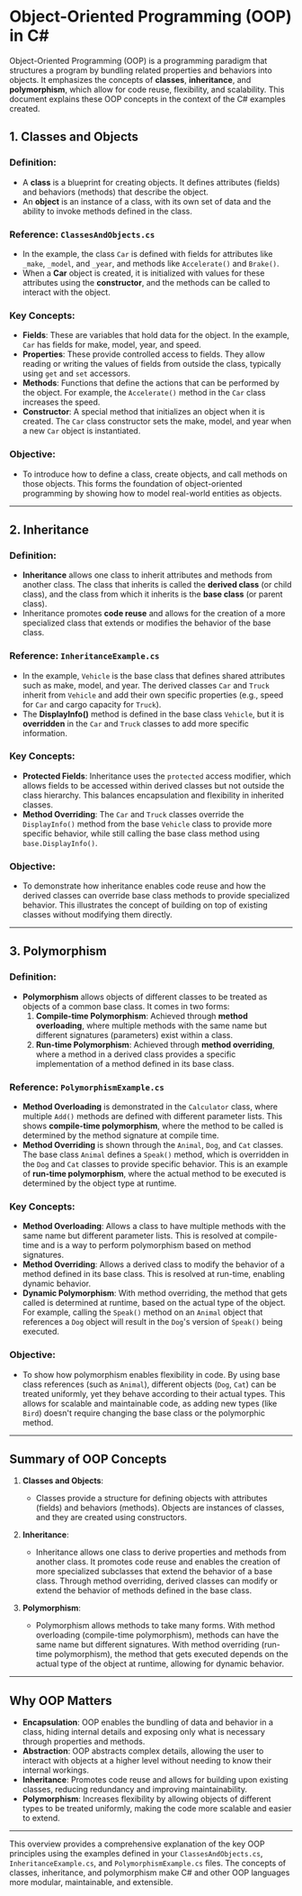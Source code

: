 # Object-Oriented Programming (OOP) in C#

Object-Oriented Programming (OOP) is a programming paradigm that structures a program by bundling related properties and behaviors into objects. It emphasizes the concepts of **classes**, **inheritance**, and **polymorphism**, which allow for code reuse, flexibility, and scalability. This document explains these OOP concepts in the context of the C# examples created.

## 1. Classes and Objects

### Definition:
- A **class** is a blueprint for creating objects. It defines attributes (fields) and behaviors (methods) that describe the object.
- An **object** is an instance of a class, with its own set of data and the ability to invoke methods defined in the class.

### Reference: `ClassesAndObjects.cs`
- In the example, the class `Car` is defined with fields for attributes like `_make`, `_model`, and `_year`, and methods like `Accelerate()` and `Brake()`.
- When a **Car** object is created, it is initialized with values for these attributes using the **constructor**, and the methods can be called to interact with the object.

### Key Concepts:
- **Fields**: These are variables that hold data for the object. In the example, `Car` has fields for make, model, year, and speed.
- **Properties**: These provide controlled access to fields. They allow reading or writing the values of fields from outside the class, typically using `get` and `set` accessors.
- **Methods**: Functions that define the actions that can be performed by the object. For example, the `Accelerate()` method in the `Car` class increases the speed.
- **Constructor**: A special method that initializes an object when it is created. The `Car` class constructor sets the make, model, and year when a new `Car` object is instantiated.

### Objective:
- To introduce how to define a class, create objects, and call methods on those objects. This forms the foundation of object-oriented programming by showing how to model real-world entities as objects.

---

## 2. Inheritance

### Definition:
- **Inheritance** allows one class to inherit attributes and methods from another class. The class that inherits is called the **derived class** (or child class), and the class from which it inherits is the **base class** (or parent class).
- Inheritance promotes **code reuse** and allows for the creation of a more specialized class that extends or modifies the behavior of the base class.

### Reference: `InheritanceExample.cs`
- In the example, `Vehicle` is the base class that defines shared attributes such as make, model, and year. The derived classes `Car` and `Truck` inherit from `Vehicle` and add their own specific properties (e.g., speed for `Car` and cargo capacity for `Truck`).
- The **DisplayInfo()** method is defined in the base class `Vehicle`, but it is **overridden** in the `Car` and `Truck` classes to add more specific information.

### Key Concepts:
- **Protected Fields**: Inheritance uses the `protected` access modifier, which allows fields to be accessed within derived classes but not outside the class hierarchy. This balances encapsulation and flexibility in inherited classes.
- **Method Overriding**: The `Car` and `Truck` classes override the `DisplayInfo()` method from the base `Vehicle` class to provide more specific behavior, while still calling the base class method using `base.DisplayInfo()`.
  
### Objective:
- To demonstrate how inheritance enables code reuse and how the derived classes can override base class methods to provide specialized behavior. This illustrates the concept of building on top of existing classes without modifying them directly.

---

## 3. Polymorphism

### Definition:
- **Polymorphism** allows objects of different classes to be treated as objects of a common base class. It comes in two forms:
  1. **Compile-time Polymorphism**: Achieved through **method overloading**, where multiple methods with the same name but different signatures (parameters) exist within a class.
  2. **Run-time Polymorphism**: Achieved through **method overriding**, where a method in a derived class provides a specific implementation of a method defined in its base class.

### Reference: `PolymorphismExample.cs`
- **Method Overloading** is demonstrated in the `Calculator` class, where multiple `Add()` methods are defined with different parameter lists. This shows **compile-time polymorphism**, where the method to be called is determined by the method signature at compile time.
- **Method Overriding** is shown through the `Animal`, `Dog`, and `Cat` classes. The base class `Animal` defines a `Speak()` method, which is overridden in the `Dog` and `Cat` classes to provide specific behavior. This is an example of **run-time polymorphism**, where the actual method to be executed is determined by the object type at runtime.

### Key Concepts:
- **Method Overloading**: Allows a class to have multiple methods with the same name but different parameter lists. This is resolved at compile-time and is a way to perform polymorphism based on method signatures.
- **Method Overriding**: Allows a derived class to modify the behavior of a method defined in its base class. This is resolved at run-time, enabling dynamic behavior.
- **Dynamic Polymorphism**: With method overriding, the method that gets called is determined at runtime, based on the actual type of the object. For example, calling the `Speak()` method on an `Animal` object that references a `Dog` object will result in the `Dog`'s version of `Speak()` being executed.

### Objective:
- To show how polymorphism enables flexibility in code. By using base class references (such as `Animal`), different objects (`Dog`, `Cat`) can be treated uniformly, yet they behave according to their actual types. This allows for scalable and maintainable code, as adding new types (like `Bird`) doesn't require changing the base class or the polymorphic method.

---

## Summary of OOP Concepts

1. **Classes and Objects**:
   - Classes provide a structure for defining objects with attributes (fields) and behaviors (methods). Objects are instances of classes, and they are created using constructors.
   
2. **Inheritance**:
   - Inheritance allows one class to derive properties and methods from another class. It promotes code reuse and enables the creation of more specialized subclasses that extend the behavior of a base class. Through method overriding, derived classes can modify or extend the behavior of methods defined in the base class.

3. **Polymorphism**:
   - Polymorphism allows methods to take many forms. With method overloading (compile-time polymorphism), methods can have the same name but different signatures. With method overriding (run-time polymorphism), the method that gets executed depends on the actual type of the object at runtime, allowing for dynamic behavior.

---

## Why OOP Matters

- **Encapsulation**: OOP enables the bundling of data and behavior in a class, hiding internal details and exposing only what is necessary through properties and methods.
- **Abstraction**: OOP abstracts complex details, allowing the user to interact with objects at a higher level without needing to know their internal workings.
- **Inheritance**: Promotes code reuse and allows for building upon existing classes, reducing redundancy and improving maintainability.
- **Polymorphism**: Increases flexibility by allowing objects of different types to be treated uniformly, making the code more scalable and easier to extend.

---

This overview provides a comprehensive explanation of the key OOP principles using the examples defined in your `ClassesAndObjects.cs`, `InheritanceExample.cs`, and `PolymorphismExample.cs` files. The concepts of classes, inheritance, and polymorphism make C# and other OOP languages more modular, maintainable, and extensible.
